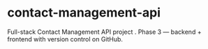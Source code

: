 # contact-management-api
Full-stack Contact Management API project .
Phase 3 — backend + frontend with version control on GitHub.
